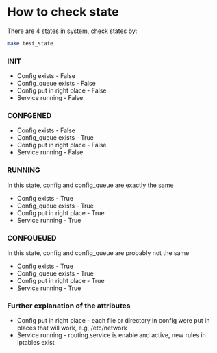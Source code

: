 # How to check state

There are 4 states in system, check states by:
```bash
make test_state
```
### INIT  
* Config exists - False
* Config_queue exists - False
* Config put in right place - False
* Service running - False

### CONFGENED  
* Config exists - False
* Config_queue exists - True
* Config put in right place - False
* Service running - False

### RUNNING
In this state, config and config_queue are exactly the same 
* Config exists - True
* Config_queue exists - True
* Config put in right place - True
* Service running - True

### CONFQUEUED  
In this state, config and config_queue are probably not the same
* Config exists - True
* Config_queue exists - True
* Config put in right place - True
* Service running - True


### Further explanation of the attributes
* Config put in right place - each file or directory in config were put in places that will work, e.g, /etc/network
* Service running - routing.service is enable and active, new rules in iptables exist